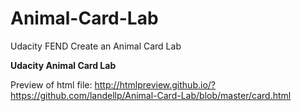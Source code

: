# Animal-Card-Lab
Udacity FEND Create an Animal Card Lab

**Udacity Animal Card Lab**

Preview of html file:  http://htmlpreview.github.io/?https://github.com/landellp/Animal-Card-Lab/blob/master/card.html
